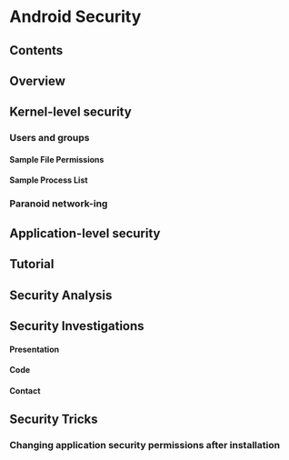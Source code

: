 # Android Security
## Contents
## Overview
## Kernel-level security
### Users and groups
#### Sample File Permissions
#### Sample Process List
### Paranoid network-ing
## Application-level security
## Tutorial
## Security Analysis
## Security Investigations
#### Presentation
#### Code
#### Contact
## Security Tricks
### Changing application security permissions after installation
